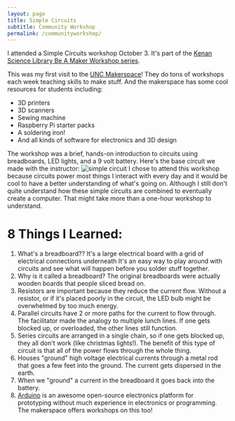 ```yaml
---
layout: page
title: Simple Circuits
subtitle: Community Workshop
permalink: /communityworkshop/
---
```


I attended a Simple Circuits workshop October 3. 
It's part of the [Kenan Science Library Be A Maker Workshop series](http://library.unc.edu/makerspace/workshops/).

This was my first visit to the [UNC Makerspace](http://library.unc.edu/makerspace/)! They do tons of workshops each week teaching skills to make stuff. 
And the makerspace has some cool resources for students including:

- 3D printers
- 3D scanners
- Sewing machine
- Raspberry Pi starter packs
- A soldering iron!
- And all kinds of software for electronics and 3D design

The workshop was a brief, hands-on introduction to circuits using breadboards, LED lights, and a 9 volt battery. Here's the base circuit we made with the instructor:
![simple circuit](http://www.cdn.sciencebuddies.org/Files/7330/6/example-breadboard-diagram.jpg)
I chose to attend this workshop because circuits power most things I interact with every day and it would be cool to have a better understanding of what's going on. 
Although I still don't quite understand how these simple circuits are combined to eventually create a computer. That might take more than a one-hour workshop to understand.

# 8 Things I Learned:

1. What's a breadboard?? It's a large electrical board with a grid of electrical connections underneath It's an easy way to play around with circuits and see what will happen before you solder stuff together.
2. Why is it called a breadboard? The original breadboards were actually wooden boards that people sliced bread on.
3. Resistors are important because they reduce the current flow. Without a resistor, or if it's placed poorly in the circuit, the LED bulb might be overwhelmed by too much energy.
4. Parallel circuits have 2 or more paths for the current to flow through. The facilitator made the analogy to multiple lunch lines. If one gets blocked up, or overloaded, the other lines still function.
5. Series circuits are arranged in a single chain, so if one gets blocked up, they all don't work (like christmas lights!). The benefit of this type of circuit is that all of the power flows through the whole thing. 
6. Houses "ground" high voltage electrical currents through a metal rod that goes a few feet into the ground. The current gets dispersed in the earth.
7. When we "ground" a current in the breadboard it goes back into the battery.
8. [Arduino](https://www.arduino.cc/en/Guide/Introduction) is an awesome open-source electronics platform for prototyping without much experience in electronics or programming. The makerspace offers workshops on this too!


